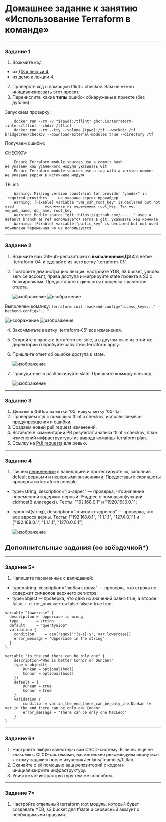 # Домашнее задание к занятию «Использование Terraform в команде»

------

### Задание 1

1. Возьмите код:
- из [ДЗ к лекции 4](https://github.com/netology-code/ter-homeworks/tree/main/04/src),
- из [демо к лекции 4](https://github.com/netology-code/ter-homeworks/tree/main/04/demonstration1).
2. Проверьте код с помощью tflint и checkov. Вам не нужно инициализировать этот проект.
3. Перечислите, какие **типы** ошибок обнаружены в проекте (без дублей).

Запускаем проверку:
        
        docker run --rm -v "$(pwd):/tflint" ghcr.io/terraform-linters/tflint --chdir /tflint
        docker run --rm --tty --volume $(pwd):/tf --workdir /tf bridgecrew/checkov --download-external-modules true --directory /tf

Получаем ошибки:

CHECKOV:
        
        Ensure Terraform module sources use a commit hash                  не указанн хэш удалённого модуля указывать Git
        Ensure Terraform module sources use a tag with a version number    не указана версия в источнике модуля
TFLint:
        
        Warning: Missing version constraint for provider "yandex" in `required_providers`    не указана версия провайдер
        Warning: [Fixable] variable "vms_ssh_root_key" is declared but not used              исключить из переменных root_key. Так же: vm_web_name, db_name, root_key
        Warning: Module source "git::https://github.com/......" uses a default branch as ref используется ветка в git, указывать хеш коммита
        Warning: [Fixable] variable "public_key" is declared but not used                    объявлена переменная но не используется
------

### Задание 2

1. Возьмите ваш GitHub-репозиторий с **выполненным ДЗ 4** в ветке 'terraform-04' и сделайте из него ветку 'terraform-05'.
2. Повторите демонстрацию лекции: настройте YDB, S3 bucket, yandex service account, права доступа и мигрируйте state проекта в S3 с блокировками. Предоставьте скриншоты процесса в качестве ответа.

    ![изображение](https://github.com/user-attachments/assets/f2065710-7279-4c80-a170-2490705a4847)
    ![изображение](https://github.com/user-attachments/assets/0ab94349-1570-4d32-b8a0-2f32bea82c16)
        
Выполняем команду: ``` terraform init -backend-config="access_key=..." -backend-config="..." ```

   ![изображение](https://github.com/user-attachments/assets/b7ad2545-683a-46b1-bc9f-995d72b85d04)
   ![изображение](https://github.com/user-attachments/assets/9798cb27-6bd4-4a7f-b86b-e2d9d376bbe5)

4. Закоммитьте в ветку 'terraform-05' все изменения.
5. Откройте в проекте terraform console, а в другом окне из этой же директории попробуйте запустить terraform apply.
6. Пришлите ответ об ошибке доступа к state.

   ![изображение](https://github.com/user-attachments/assets/797a2783-c04c-4c29-8cd8-5dc26a533d96)
   
7. Принудительно разблокируйте state. Пришлите команду и вывод.

   ![изображение](https://github.com/user-attachments/assets/1ba4ce2f-c8a0-4123-93d3-17571f44b27a)

------
### Задание 3  

1. Делаем в GitHub из ветки '05' новую ветку '05-fix'.
2. Проверяем код с помощью tflint и checkov, исправьляемвсе предупреждения и ошибки.
3. Создаем новый pull request изменений.
4. Вставьте в комментарий PR результат анализа tflint и checkov, план изменений инфраструктуры из вывода команды terraform plan.
5. Ссылку на [Pull requests](https://github.com/oefrager/ter-homeworks/pull/1) для ревью.
        
------
### Задание 4

1. Пишем [переменные](variables.tf) с валидацией и протестируйте их, заполнив default верными и неверными значениями. Предоставьте скриншоты проверок из terraform console. 

- type=string, description="ip-адрес" — проверка, что значение переменной содержит верный IP-адрес с помощью функций cidrhost() или regex(). Тесты:  "192.168.0.1" и "1920.1680.0.1";
- type=list(string), description="список ip-адресов" — проверка, что все адреса верны. Тесты:  ["192.168.0.1", "1.1.1.1", "127.0.0.1"] и ["192.168.0.1", "1.1.1.1", "1270.0.0.1"].

     ![изображение](https://github.com/user-attachments/assets/ed19dee0-b485-4fa8-b3d5-a7ed9dcbd5f8)

## Дополнительные задания (со звёздочкой*)

------
### Задание 5*
1. Напишите переменные с валидацией:
- type=string, description="любая строка" — проверка, что строка не содержит символов верхнего регистра;
- type=object — проверка, что одно из значений равно true, а второе false, т. е. не допускается false false и true true:
```
variable "lowercase" {
  description = "Uppercase is wrong"
  type        = string
  default     = "qwertyuiop"
  validation {
    condition     = can(regex("^[a-z]+$", var.lowercase))
    error_message = "Uppercase in the string"
  }
}

variable "in_the_end_there_can_be_only_one" {
    description="Who is better Connor or Duncan?"
    type = object({
        Dunkan = optional(bool)
        Connor = optional(bool)
    })
    default = {
        Dunkan = true
        Connor = true
    }
    validation {
        condition = var.in_the_end_there_can_be_only_one.Dunkan != var.in_the_end_there_can_be_only_one.Connor
        error_message = "There can be only one MacLeod"
    }
}
```
------
### Задание 6*

1. Настройте любую известную вам CI/CD-систему. Если вы ещё не знакомы с CI/CD-системами, настоятельно рекомендуем вернуться к этому заданию после изучения Jenkins/Teamcity/Gitlab.
2. Скачайте с её помощью ваш репозиторий с кодом и инициализируйте инфраструктуру.
3. Уничтожьте инфраструктуру тем же способом.


------
### Задание 7*
1. Настройте отдельный terraform root модуль, который будет создавать YDB, s3 bucket для tfstate и сервисный аккаунт с необходимыми правами. 


